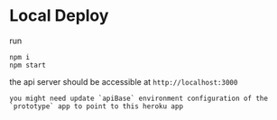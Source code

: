 # Local Deploy

run

```
npm i
npm start
```

the api server should be accessible at `http://localhost:3000`

```
you might need update `apiBase` environment configuration of the `prototype` app to point to this heroku app
```
